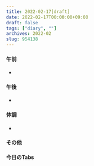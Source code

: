 ```yaml
---
title: 2022-02-17[draft]
date: 2022-02-17T00:00:00+09:00
draft: false
tags: ["diary", ""]
archives: 2022-02
slug: 954138
---
```

#### 午前
- 
#### 午後
- 
#### 体調
- 
#### その他
#### 今日のTabs